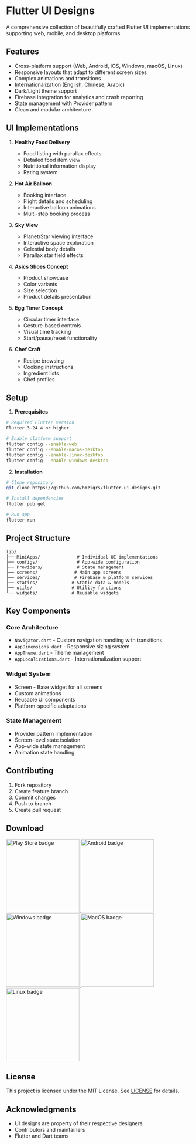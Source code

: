# Flutter UI Designs

A comprehensive collection of beautifully crafted Flutter UI implementations supporting web, mobile, and desktop platforms.

## Features

- Cross-platform support (Web, Android, iOS, Windows, macOS, Linux)
- Responsive layouts that adapt to different screen sizes
- Complex animations and transitions
- Internationalization (English, Chinese, Arabic)
- Dark/Light theme support
- Firebase integration for analytics and crash reporting
- State management with Provider pattern
- Clean and modular architecture

## UI Implementations

1. **Healthy Food Delivery**

   - Food listing with parallax effects
   - Detailed food item view
   - Nutritional information display
   - Rating system

2. **Hot Air Balloon**

   - Booking interface
   - Flight details and scheduling
   - Interactive balloon animations
   - Multi-step booking process

3. **Sky View**

   - Planet/Star viewing interface
   - Interactive space exploration
   - Celestial body details
   - Parallax star field effects

4. **Asics Shoes Concept**

   - Product showcase
   - Color variants
   - Size selection
   - Product details presentation

5. **Egg Timer Concept**

   - Circular timer interface
   - Gesture-based controls
   - Visual time tracking
   - Start/pause/reset functionality

6. **Chef Craft**
   - Recipe browsing
   - Cooking instructions
   - Ingredient lists
   - Chef profiles

## Setup

1. **Prerequisites**

```bash
# Required Flutter version
Flutter 3.24.4 or higher

# Enable platform support
flutter config --enable-web
flutter config --enable-macos-desktop
flutter config --enable-linux-desktop
flutter config --enable-windows-desktop
```

2. **Installation**

```bash
# Clone repository
git clone https://github.com/hmziqrs/flutter-ui-designs.git

# Install dependencies
flutter pub get

# Run app
flutter run
```

## Project Structure

```
lib/
├── MiniApps/              # Individual UI implementations
├── configs/               # App-wide configuration
├── Providers/             # State management
├── screens/              # Main app screens
├── services/             # Firebase & platform services
├── statics/             # Static data & models
├── utils/               # Utility functions
└── widgets/             # Reusable widgets
```

## Key Components

### Core Architecture

- `Navigator.dart` - Custom navigation handling with transitions
- `AppDimensions.dart` - Responsive sizing system
- `AppTheme.dart` - Theme management
- `AppLocalizations.dart` - Internationalization support

### Widget System

- Screen - Base widget for all screens
- Custom animations
- Reusable UI components
- Platform-specific adaptations

### State Management

- Provider pattern implementation
- Screen-level state isolation
- App-wide state management
- Animation state handling

## Contributing

1. Fork repository
2. Create feature branch
3. Commit changes
4. Push to branch
5. Create pull request

## Download

<div id="downloads">
  <a href="https://play.google.com/store/apps/details?id=com.onemdev.flutter_ui_challenges">
    <img src="https://raw.githubusercontent.com/hackerhgl/flutter-ui-designs/master/.github/assets/google-play.png" alt="Play Store badge" width="200" />
  </a>
  <a href="https://github.com/hackerhgl/flutter-ui-designs/releases/latest/download/app-release.apk">
    <img src="https://raw.githubusercontent.com/hackerhgl/flutter-ui-designs/master/.github/assets/android.png" alt="Android badge" width="200" />
  </a>
  <a href="https://github.com/hackerhgl/flutter-ui-designs/releases/latest/download/windows-release.zip">
    <img src="https://raw.githubusercontent.com/hackerhgl/flutter-ui-designs/master/.github/assets/windows.png" alt="Windows badge" width="200" />
  </a>
  <a href="https://github.com/hackerhgl/flutter-ui-designs/releases/latest/download/macos-release.zip">
    <img src="https://raw.githubusercontent.com/hackerhgl/flutter-ui-designs/master/.github/assets/macos.png" alt="MacOS badge"  width="200" />
  </a>
  <a href="https://github.com/hackerhgl/flutter-ui-designs/releases/latest/download/linux-release.zip">
    <img src="https://raw.githubusercontent.com/hackerhgl/flutter-ui-designs/master/.github/assets/linux.png" alt="Linux badge"  width="200"/>
  </a>
</div>

## License

This project is licensed under the MIT License. See [LICENSE](LICENSE) for details.

## Acknowledgments

- UI designs are property of their respective designers
- Contributors and maintainers
- Flutter and Dart teams
